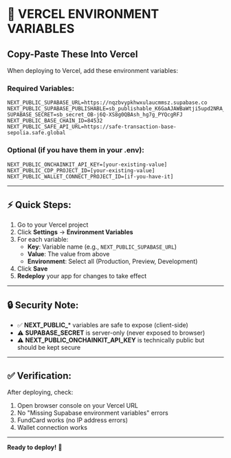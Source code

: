 # 🚀 VERCEL ENVIRONMENT VARIABLES

## Copy-Paste These Into Vercel

When deploying to Vercel, add these environment variables:

### **Required Variables:**

```
NEXT_PUBLIC_SUPABASE_URL=https://nqzbvypkhwxulaucmmsz.supabase.co
NEXT_PUBLIC_SUPABASE_PUBLISHABLE=sb_publishable_K6GaAJAWBaWtji5upd2NRA_6BgmorLE
SUPABASE_SECRET=sb_secret_OB-j6Q-XS8g0QBAsh_hg7g_PYQcgRFJ
NEXT_PUBLIC_BASE_CHAIN_ID=84532
NEXT_PUBLIC_SAFE_API_URL=https://safe-transaction-base-sepolia.safe.global
```

### **Optional (if you have them in your .env):**

```
NEXT_PUBLIC_ONCHAINKIT_API_KEY=[your-existing-value]
NEXT_PUBLIC_CDP_PROJECT_ID=[your-existing-value]
NEXT_PUBLIC_WALLET_CONNECT_PROJECT_ID=[if-you-have-it]
```

---

## ⚡ Quick Steps:

1. Go to your Vercel project
2. Click **Settings** → **Environment Variables**
3. For each variable:
   - **Key**: Variable name (e.g., `NEXT_PUBLIC_SUPABASE_URL`)
   - **Value**: The value from above
   - **Environment**: Select all (Production, Preview, Development)
4. Click **Save**
5. **Redeploy** your app for changes to take effect

---

## 🔒 Security Note:

- ✅ **NEXT_PUBLIC_*** variables are safe to expose (client-side)
- ⚠️ **SUPABASE_SECRET** is server-only (never exposed to browser)
- ⚠️ **NEXT_PUBLIC_ONCHAINKIT_API_KEY** is technically public but should be kept secure

---

## ✅ Verification:

After deploying, check:
1. Open browser console on your Vercel URL
2. No "Missing Supabase environment variables" errors
3. FundCard works (no IP address errors)
4. Wallet connection works

---

**Ready to deploy!** 🚀

